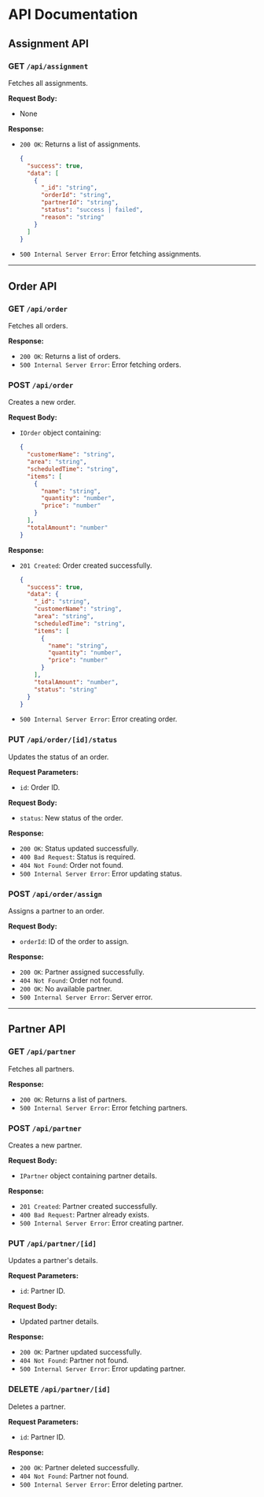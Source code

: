 # API Documentation

## Assignment API

### GET `/api/assignment`
Fetches all assignments.

**Request Body:**
- None

**Response:**
- `200 OK`: Returns a list of assignments.
  ```json
  {
    "success": true,
    "data": [
      {
        "_id": "string",
        "orderId": "string",
        "partnerId": "string",
        "status": "success | failed",
        "reason": "string"
      }
    ]
  }
  ```
- `500 Internal Server Error`: Error fetching assignments.

---

## Order API

### GET `/api/order`
Fetches all orders.

**Response:**
- `200 OK`: Returns a list of orders.
- `500 Internal Server Error`: Error fetching orders.

### POST `/api/order`
Creates a new order.

**Request Body:**
- `IOrder` object containing:
  ```json
  {
    "customerName": "string",
    "area": "string",
    "scheduledTime": "string",
    "items": [
      {
        "name": "string",
        "quantity": "number",
        "price": "number"
      }
    ],
    "totalAmount": "number"
  }
  ```

**Response:**
- `201 Created`: Order created successfully.
  ```json
  {
    "success": true,
    "data": {
      "_id": "string",
      "customerName": "string",
      "area": "string",
      "scheduledTime": "string",
      "items": [
        {
          "name": "string",
          "quantity": "number",
          "price": "number"
        }
      ],
      "totalAmount": "number",
      "status": "string"
    }
  }
  ```
- `500 Internal Server Error`: Error creating order.

### PUT `/api/order/[id]/status`
Updates the status of an order.

**Request Parameters:**
- `id`: Order ID.

**Request Body:**
- `status`: New status of the order.

**Response:**
- `200 OK`: Status updated successfully.
- `400 Bad Request`: Status is required.
- `404 Not Found`: Order not found.
- `500 Internal Server Error`: Error updating status.

### POST `/api/order/assign`
Assigns a partner to an order.

**Request Body:**
- `orderId`: ID of the order to assign.

**Response:**
- `200 OK`: Partner assigned successfully.
- `404 Not Found`: Order not found.
- `200 OK`: No available partner.
- `500 Internal Server Error`: Server error.

---

## Partner API

### GET `/api/partner`
Fetches all partners.

**Response:**
- `200 OK`: Returns a list of partners.
- `500 Internal Server Error`: Error fetching partners.

### POST `/api/partner`
Creates a new partner.

**Request Body:**
- `IPartner` object containing partner details.

**Response:**
- `201 Created`: Partner created successfully.
- `400 Bad Request`: Partner already exists.
- `500 Internal Server Error`: Error creating partner.

### PUT `/api/partner/[id]`
Updates a partner's details.

**Request Parameters:**
- `id`: Partner ID.

**Request Body:**
- Updated partner details.

**Response:**
- `200 OK`: Partner updated successfully.
- `404 Not Found`: Partner not found.
- `500 Internal Server Error`: Error updating partner.

### DELETE `/api/partner/[id]`
Deletes a partner.

**Request Parameters:**
- `id`: Partner ID.

**Response:**
- `200 OK`: Partner deleted successfully.
- `404 Not Found`: Partner not found.
- `500 Internal Server Error`: Error deleting partner.
